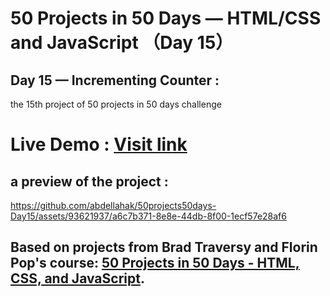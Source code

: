 # 50 Projects in 50 Days — HTML/CSS and JavaScript （Day 15）

## Day 15 — Incrementing Counter :

the 15th project of 50 projects in 50 days challenge

# Live Demo : <a href="https://abdellahak.github.io/50projects50days-Day15/">Visit link</a>

## a preview of the project :



https://github.com/abdellahak/50projects50days-Day15/assets/93621937/a6c7b371-8e8e-44db-8f00-1ecf57e28af6





## Based on projects from Brad Traversy and Florin Pop's course: <a href="https://50projects50days.com">50 Projects in 50 Days - HTML, CSS, and JavaScript</a>.

